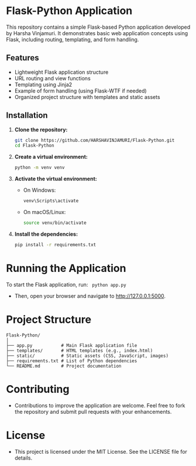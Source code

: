 # Flask-Python Application

This repository contains a simple Flask-based Python application developed by Harsha Vinjamuri. It demonstrates basic web application concepts using Flask, including routing, templating, and form handling.

## Features

- Lightweight Flask application structure
- URL routing and view functions
- Templating using Jinja2
- Example of form handling (using Flask-WTF if needed)
- Organized project structure with templates and static assets

## Installation

1. **Clone the repository:**

   ```bash
   git clone https://github.com/HARSHAVINJAMURI/Flask-Python.git
   cd Flask-Python
2. **Create a virtual environment:**

   ```bash
   python -m venv venv
3. **Activate the virtual environment:**

    - On Windows:
      ```bash
      venv\Scripts\activate
    - On macOS/Linux:
      ```bash
      source venv/bin/activate
4. **Install the dependencies:**

     ```bash
     pip install -r requirements.txt
# Running the Application
To start the Flask application, run:
    ```
    python app.py```
- Then, open your browser and navigate to http://127.0.0.1:5000.

# Project Structure
```
Flask-Python/
│
├── app.py           # Main Flask application file
├── templates/       # HTML templates (e.g., index.html)
├── static/          # Static assets (CSS, JavaScript, images)
├── requirements.txt # List of Python dependencies
└── README.md        # Project documentation
```

# Contributing
- Contributions to improve the application are welcome. Feel free to fork the repository and submit pull requests with your enhancements.

# License
- This project is licensed under the MIT License. See the LICENSE file for details.
